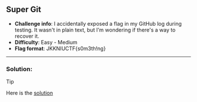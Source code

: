 ## Super Git

- **Challenge info**: I accidentally exposed a flag in my GitHub log during testing. It wasn't in plain text, but I'm wondering if there's a way to recover it.
- **Difficulty**: Easy - Medium
- **Flag format**: JKKNIUCTF{s0m3th!ng}

---
### Solution:
> [!tip]
> Here is the [solution](solution.md)
